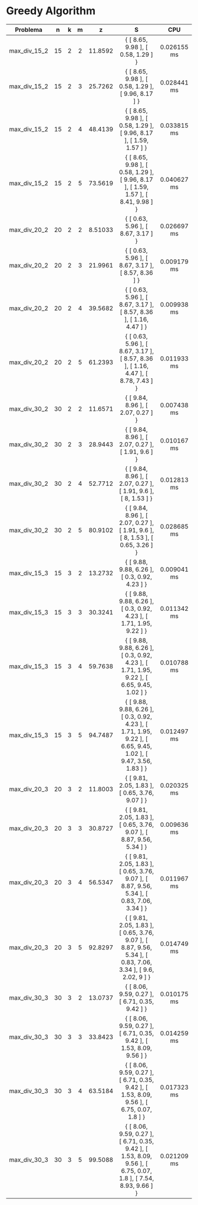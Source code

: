 # Greedy Algorithm

| Problema | n | k | m | z | S | CPU |
|:-:|:-:|:-:|:-:|:-:|:-:|:-:|
max_div_15_2|15|2|2|11.8592|{ [ 8.65, 9.98 ], [ 0.58, 1.29 ] }|0.026155 ms
max_div_15_2|15|2|3|25.7262|{ [ 8.65, 9.98 ], [ 0.58, 1.29 ], [ 9.96, 8.17 ] }|0.028441 ms
max_div_15_2|15|2|4|48.4139|{ [ 8.65, 9.98 ], [ 0.58, 1.29 ], [ 9.96, 8.17 ], [ 1.59, 1.57 ] }|0.033815 ms
max_div_15_2|15|2|5|73.5619|{ [ 8.65, 9.98 ], [ 0.58, 1.29 ], [ 9.96, 8.17 ], [ 1.59, 1.57 ], [ 8.41, 9.98 ] }|0.040627 ms
max_div_20_2|20|2|2|8.51033|{ [ 0.63, 5.96 ], [ 8.67, 3.17 ] }|0.026697 ms
max_div_20_2|20|2|3|21.9961|{ [ 0.63, 5.96 ], [ 8.67, 3.17 ], [ 8.57, 8.36 ] }|0.009179 ms
max_div_20_2|20|2|4|39.5682|{ [ 0.63, 5.96 ], [ 8.67, 3.17 ], [ 8.57, 8.36 ], [ 1.16, 4.47 ] }|0.009938 ms
max_div_20_2|20|2|5|61.2393|{ [ 0.63, 5.96 ], [ 8.67, 3.17 ], [ 8.57, 8.36 ], [ 1.16, 4.47 ], [ 8.78, 7.43 ] }|0.011933 ms
max_div_30_2|30|2|2|11.6571|{ [ 9.84, 8.96 ], [ 2.07, 0.27 ] }|0.007438 ms
max_div_30_2|30|2|3|28.9443|{ [ 9.84, 8.96 ], [ 2.07, 0.27 ], [ 1.91, 9.6 ] }|0.010167 ms
max_div_30_2|30|2|4|52.7712|{ [ 9.84, 8.96 ], [ 2.07, 0.27 ], [ 1.91, 9.6 ], [ 8, 1.53 ] }|0.012813 ms
max_div_30_2|30|2|5|80.9102|{ [ 9.84, 8.96 ], [ 2.07, 0.27 ], [ 1.91, 9.6 ], [ 8, 1.53 ], [ 0.65, 3.26 ] }|0.028685 ms
max_div_15_3|15|3|2|13.2732|{ [ 9.88, 9.88, 6.26 ], [ 0.3, 0.92, 4.23 ] }|0.009041 ms
max_div_15_3|15|3|3|30.3241|{ [ 9.88, 9.88, 6.26 ], [ 0.3, 0.92, 4.23 ], [ 1.71, 1.95, 9.22 ] }|0.011342 ms
max_div_15_3|15|3|4|59.7638|{ [ 9.88, 9.88, 6.26 ], [ 0.3, 0.92, 4.23 ], [ 1.71, 1.95, 9.22 ], [ 6.65, 9.45, 1.02 ] }|0.010788 ms
max_div_15_3|15|3|5|94.7487|{ [ 9.88, 9.88, 6.26 ], [ 0.3, 0.92, 4.23 ], [ 1.71, 1.95, 9.22 ], [ 6.65, 9.45, 1.02 ], [ 9.47, 3.56, 1.83 ] }|0.012497 ms
max_div_20_3|20|3|2|11.8003|{ [ 9.81, 2.05, 1.83 ], [ 0.65, 3.76, 9.07 ] }|0.020325 ms
max_div_20_3|20|3|3|30.8727|{ [ 9.81, 2.05, 1.83 ], [ 0.65, 3.76, 9.07 ], [ 8.87, 9.56, 5.34 ] }|0.009636 ms
max_div_20_3|20|3|4|56.5347|{ [ 9.81, 2.05, 1.83 ], [ 0.65, 3.76, 9.07 ], [ 8.87, 9.56, 5.34 ], [ 0.83, 7.06, 3.34 ] }|0.011967 ms
max_div_20_3|20|3|5|92.8297|{ [ 9.81, 2.05, 1.83 ], [ 0.65, 3.76, 9.07 ], [ 8.87, 9.56, 5.34 ], [ 0.83, 7.06, 3.34 ], [ 9.6, 2.02, 9 ] }|0.014749 ms
max_div_30_3|30|3|2|13.0737|{ [ 8.06, 9.59, 0.27 ], [ 6.71, 0.35, 9.42 ] }|0.010175 ms
max_div_30_3|30|3|3|33.8423|{ [ 8.06, 9.59, 0.27 ], [ 6.71, 0.35, 9.42 ], [ 1.53, 8.09, 9.56 ] }|0.014259 ms
max_div_30_3|30|3|4|63.5184|{ [ 8.06, 9.59, 0.27 ], [ 6.71, 0.35, 9.42 ], [ 1.53, 8.09, 9.56 ], [ 6.75, 0.07, 1.8 ] }|0.017323 ms
max_div_30_3|30|3|5|99.5088|{ [ 8.06, 9.59, 0.27 ], [ 6.71, 0.35, 9.42 ], [ 1.53, 8.09, 9.56 ], [ 6.75, 0.07, 1.8 ], [ 7.54, 8.93, 9.66 ] }|0.021209 ms
